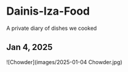 # Dainis-Iza-Food
A private diary of dishes we cooked

## Jan 4, 2025

![Chowder](images/2025-01-04 Chowder.jpg)

